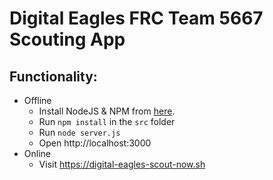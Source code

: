 # Digital Eagles FRC Team 5667 Scouting App
## Functionality:
* Offline
  * Install NodeJS & NPM from [here](https://nodejs.org/en/).
  * Run `npm install` in the `src` folder
  * Run `node server.js`
  * Open http://localhost:3000
* Online
  * Visit https://digital-eagles-scout-now.sh